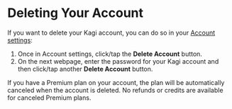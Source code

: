 # Deleting Your Account

If you want to delete your Kagi account, you can do so in your [Account settings](https://kagi.com/settings?p=user_details):

1. Once in Account settings, click/tap the **Delete Account** button.
2. On the next webpage, enter the password for your Kagi account and then click/tap another **Delete Account** button.

If you have a Premium plan on your account, the plan will be automatically canceled when the account is deleted. No refunds or credits are available for canceled Premium plans.
